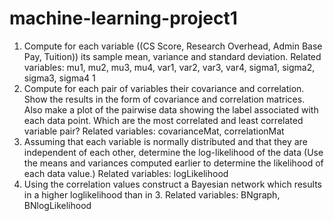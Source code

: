 # machine-learning-project1
1. Compute for each variable ((CS Score, Research Overhead, Admin Base Pay, Tuition)) its
sample mean, variance and standard deviation.
Related variables: mu1, mu2, mu3, mu4, var1, var2, var3, var4, sigma1, sigma2, sigma3,
sigma4
1
2. Compute for each pair of variables their covariance and correlation. Show the results in
the form of covariance and correlation matrices. Also make a plot of the pairwise data
showing the label associated with each data point. Which are the most correlated and
least correlated variable pair?
Related variables: covarianceMat, correlationMat
3. Assuming that each variable is normally distributed and that they are independent of each
other, determine the log-likelihood of the data (Use the means and variances computed
earlier to determine the likelihood of each data value.)
Related variables: logLikelihood
4. Using the correlation values construct a Bayesian network which results in a higher loglikelihood
than in 3.
Related variables: BNgraph, BNlogLikelihood
